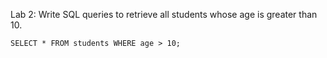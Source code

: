 Lab 2: Write SQL queries to retrieve all students whose age is greater than 10.

```
SELECT * FROM students WHERE age > 10;
```